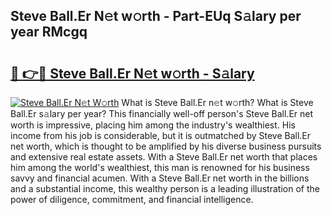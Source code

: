 ## Steve Ball.Er N𝚎t w𝚘rth - Part-EUq S𝚊lary per year RMcgq

# <h2><a href="http://gc3nw1.nevu.top/?p=Steve+Ball.Er">🔗 👉🔴 Steve Ball.Er N𝚎t w𝚘rth - S𝚊lary</a></h2>

[![Steve Ball.Er N𝚎t W𝚘rth](https://i.imgur.com/Oavwk0R.jpeg)](http://gc3nw1.nevu.top/?p=Steve+Ball.Er)
What is Steve Ball.Er n𝚎t w𝚘rth? What is Steve Ball.Er s𝚊lary per year?
This financially well-off person's Steve Ball.Er net worth is impressive, placing him among the industry's wealthiest. His income from his job is considerable, but it is outmatched by Steve Ball.Er net worth, which is thought to be amplified by his diverse business pursuits and extensive real estate assets. With a Steve Ball.Er net worth that places him among the world's wealthiest, this man is renowned for his business savvy and financial acumen. With a Steve Ball.Er net worth in the billions and a substantial income, this wealthy person is a leading illustration of the power of diligence, commitment, and financial intelligence.
